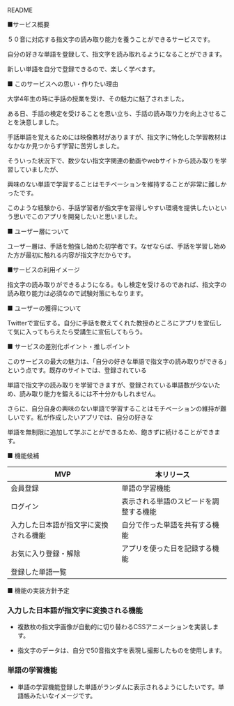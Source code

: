 README

■サービス概要

５０音に対応する指文字の読み取り能力を養うことができるサービスです。

自分の好きな単語を登録して、指文字を読み取れるようになることができます。

新しい単語を自分で登録できるので、楽しく学べます。

■ このサービスへの思い・作りたい理由

大学4年生の時に手話の授業を受け、その魅力に魅了されました。

ある日、手話の検定を受けることを思い立ち、手話の読み取り力を向上させることを決意しました。

手話単語を覚えるためには映像教材がありますが、指文字に特化した学習教材はなかなか見つからず学習に苦労しました。

そういった状況下で、数少ない指文字関連の動画やwebサイトから読み取りを学習していましたが、

興味のない単語で学習することはモチベーションを維持することが非常に難しかったです。

このような経験から、手話学習者が指文字を習得しやすい環境を提供したいという思いでこのアプリを開発したいと思いました。

■ ユーザー層について

ユーザー層は、手話を勉強し始めた初学者です。なぜならば、手話を学習し始めた方が最初に触れる内容が指文字だからです。

■サービスの利用イメージ

指文字の読み取りができるようになる。もし検定を受けるのであれば、指文字の読み取り能力は必須なので試験対策にもなります。

■ ユーザーの獲得について

Twitterで宣伝する。自分に手話を教えてくれた教授のところにアプリを宣伝して気に入ってもらえたら受講生に宣伝してもらう。

■ サービスの差別化ポイント・推しポイント

このサービスの最大の魅力は、「自分の好きな単語で指文字の読み取りができる」という点です。既存のサイトでは、登録されている

単語で指文字の読み取りを学習できますが、登録されている単語数が少ないため、読み取り能力を鍛えるには不十分かもしれません。

さらに、自分自身の興味のない単語で学習することはモチベーションの維持が難しいです。私が作成したいアプリでは、自分の好きな

単語を無制限に追加して学ぶことができるため、飽きずに続けることができます。

■ 機能候補

| MVP                                    | 本リリース                             | 
| -------------------------------------- | -------------------------------------- | 
| 会員登録                               | 単語の学習機能                         | 
| ログイン                               | 表示される単語のスピードを調整する機能 | 
| 入力した日本語が指文字に変換される機能 | 自分で作った単語を共有する機能         | 
| お気に入り登録・解除                   | アプリを使った日を記録する機能         | 
| 登録した単語一覧                       |                                        | 

■ 機能の実装方針予定

  ### 入力した日本語が指文字に変換される機能

  * 複数枚の指文字画像が自動的に切り替わるCSSアニメーションを実装します。

  * 指文字のデータは、自分で50音指文字を表現し撮影したものを使用します。

  ### 単語の学習機能

  * 単語の学習機能登録した単語がランダムに表示されるようにしたいです。単語帳みたいなイメージです。
